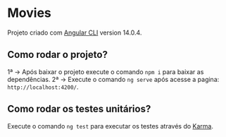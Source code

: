 # Movies

Projeto criado com [Angular CLI](https://github.com/angular/angular-cli) version 14.0.4.

## Como rodar o projeto?

1ª -> Após baixar o projeto execute o comando `npm i` para baixar as dependências. 
2ª -> Execute o comando `ng serve` após acesse a pagina: `http://localhost:4200/`.

## Como rodar os testes unitários?

Execute o comando `ng test` para executar os testes através do [Karma](https://karma-runner.github.io).
